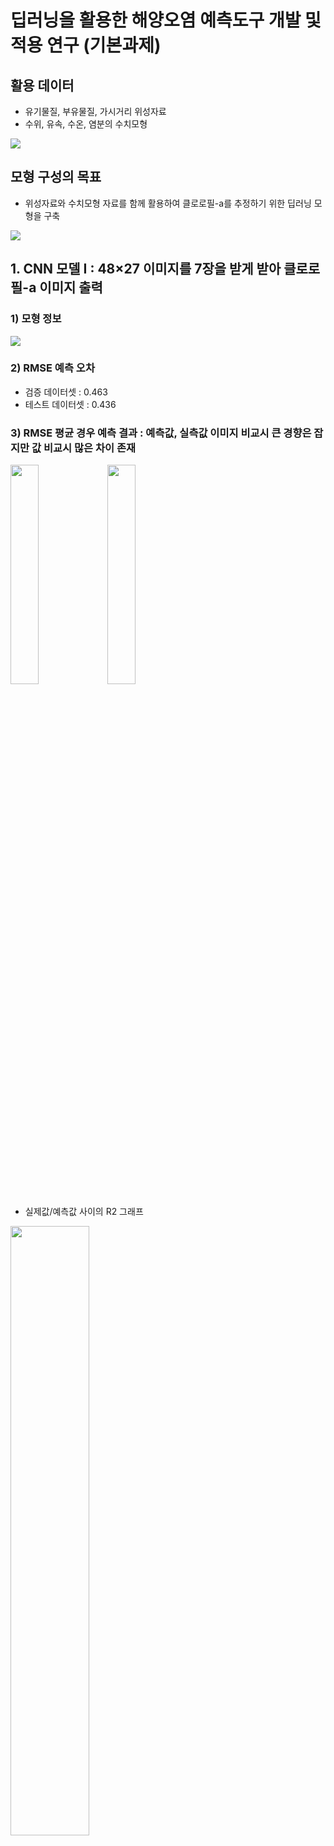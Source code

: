 # 딥러닝을 활용한 해양오염 예측도구 개발 및 적용 연구 (기본과제)

## 활용 데이터
- 유기물질, 부유물질, 가시거리 위성자료
- 수위, 유속, 수온, 염분의 수치모형 

![](https://github.com/keibigdata/dyjin_2020/blob/master/2_%ED%95%B4%EC%96%91%EC%98%A4%EC%97%BC_%EB%94%A5%EB%9F%AC%EB%8B%9D_%EC%98%88%EC%B8%A1/%EA%B7%B8%EB%A6%BC/F1_2.png?raw=true)

## 모형 구성의 목표
- 위성자료와 수치모형 자료를 함께 활용하여 클로로필-a를 추정하기 위한 딥러닝 모형을 구축

![](https://github.com/keibigdata/dyjin_2020/blob/master/2_%ED%95%B4%EC%96%91%EC%98%A4%EC%97%BC_%EB%94%A5%EB%9F%AC%EB%8B%9D_%EC%98%88%EC%B8%A1/%EA%B7%B8%EB%A6%BC/F3.png?raw=true)


## 1. CNN 모델 I : 48×27  이미지를 7장을 받게 받아 클로로필-a 이미지 출력

### 1) 모형 정보

![](https://github.com/keibigdata/dyjin_2020/blob/master/2_%ED%95%B4%EC%96%91%EC%98%A4%EC%97%BC_%EB%94%A5%EB%9F%AC%EB%8B%9D_%EC%98%88%EC%B8%A1/%EA%B7%B8%EB%A6%BC/F4.png?raw=true)

### 2) RMSE 예측 오차

- 검증 데이터셋 : 0.463
- 테스트 데이터셋 : 0.436


### 3) RMSE 평균 경우 예측 결과 : 예측값, 실측값 이미지 비교시 큰 경향은 잡지만 값 비교시 많은 차이 존재

<img src="https://github.com/keibigdata/dyjin_2020/blob/master/2_%ED%95%B4%EC%96%91%EC%98%A4%EC%97%BC_%EB%94%A5%EB%9F%AC%EB%8B%9D_%EC%98%88%EC%B8%A1/%EC%98%88%EC%B8%A1%EA%B2%B0%EA%B3%BC/CNN%EB%AA%A8%ED%98%95_I_%EC%9D%B4%EB%AF%B8%EC%A7%80_%EC%9D%B4%EB%AF%B8%EC%A7%80_%EC%98%88%EC%B8%A1/A1_PRED.png" width="30%" height="30%"/>

<img src="https://github.com/keibigdata/dyjin_2020/blob/master/2_%ED%95%B4%EC%96%91%EC%98%A4%EC%97%BC_%EB%94%A5%EB%9F%AC%EB%8B%9D_%EC%98%88%EC%B8%A1/%EC%98%88%EC%B8%A1%EA%B2%B0%EA%B3%BC/CNN%EB%AA%A8%ED%98%95_I_%EC%9D%B4%EB%AF%B8%EC%A7%80_%EC%9D%B4%EB%AF%B8%EC%A7%80_%EC%98%88%EC%B8%A1/A1_TRUE.png" width="30%" height="30%"/>

- 실제값/예측값 사이의 R2 그래프

<img src="https://github.com/keibigdata/dyjin_2020/blob/master/2_%ED%95%B4%EC%96%91%EC%98%A4%EC%97%BC_%EB%94%A5%EB%9F%AC%EB%8B%9D_%EC%98%88%EC%B8%A1/%EC%98%88%EC%B8%A1%EA%B2%B0%EA%B3%BC/CNN%EB%AA%A8%ED%98%95_I_%EC%9D%B4%EB%AF%B8%EC%A7%80_%EC%9D%B4%EB%AF%B8%EC%A7%80_%EC%98%88%EC%B8%A1/A1_R2.png" width="50%" height="50%"/>


## 2. CNN 모델 II : 7×7 이미지를 7장을 받게 받아 클로로필-a 값 출력

### 1) 분할 이미지 구축 방법 요약

![](https://github.com/keibigdata/dyjin_2020/blob/master/2_%ED%95%B4%EC%96%91%EC%98%A4%EC%97%BC_%EB%94%A5%EB%9F%AC%EB%8B%9D_%EC%98%88%EC%B8%A1/%EA%B7%B8%EB%A6%BC/F6.png?raw=true)

### 2) 모형 정보
![](https://github.com/keibigdata/dyjin_2020/blob/master/2_%ED%95%B4%EC%96%91%EC%98%A4%EC%97%BC_%EB%94%A5%EB%9F%AC%EB%8B%9D_%EC%98%88%EC%B8%A1/%EA%B7%B8%EB%A6%BC/F5.png?raw=true)

### 3) RMSE 예측 오차

- 검증 데이터 : 0.191
- 테스트 데이터 : 0.167


### 4) RMSE 평균 경우 예측 결과 

- 예측값, 실측값 이미지 비교시 거의 유사한 형태를 나타냄 (최악의 경우에도 큰 트렌드는 어느정도 추적하는것으로 나타남)

<img src="https://github.com/keibigdata/dyjin_2020/blob/master/2_%ED%95%B4%EC%96%91%EC%98%A4%EC%97%BC_%EB%94%A5%EB%9F%AC%EB%8B%9D_%EC%98%88%EC%B8%A1/%EC%98%88%EC%B8%A1%EA%B2%B0%EA%B3%BC/CNN%EB%AA%A8%ED%98%95_II_%EB%B6%84%ED%95%A0%EC%9D%B4%EB%AF%B8%EC%A7%80_%EA%B0%92_%EC%98%88%EC%B8%A1/A1_PRED.png" width="30%" height="30%"/>

<img src="https://github.com/keibigdata/dyjin_2020/blob/master/2_%ED%95%B4%EC%96%91%EC%98%A4%EC%97%BC_%EB%94%A5%EB%9F%AC%EB%8B%9D_%EC%98%88%EC%B8%A1/%EC%98%88%EC%B8%A1%EA%B2%B0%EA%B3%BC/CNN%EB%AA%A8%ED%98%95_II_%EB%B6%84%ED%95%A0%EC%9D%B4%EB%AF%B8%EC%A7%80_%EA%B0%92_%EC%98%88%EC%B8%A1/A1_TRUE.png" width="30%" height="30%"/>

- 실제값/예측값 사이의 R2 그래프

<img src="https://github.com/keibigdata/dyjin_2020/blob/master/2_%ED%95%B4%EC%96%91%EC%98%A4%EC%97%BC_%EB%94%A5%EB%9F%AC%EB%8B%9D_%EC%98%88%EC%B8%A1/%EC%98%88%EC%B8%A1%EA%B2%B0%EA%B3%BC/CNN%EB%AA%A8%ED%98%95_II_%EB%B6%84%ED%95%A0%EC%9D%B4%EB%AF%B8%EC%A7%80_%EA%B0%92_%EC%98%88%EC%B8%A1/A1_R2.png" width="50%" height="50%"/>


## 3. 변수별 모형 구성 : RMSE 예측오차 (클수록 나쁨)

- CDOM : 0.231
- TSS : 0.526
- VIS : 0.492
- VELOCITY : 0.651
- SALINITY : 0.648
- TEMP : 0.545
- WATERLEVEL : 0.653
- ALL + CDOM제외 : 0.330
- ALL : 0.191

## 4. 추가 파일설명
### 1) 모델 : 모델정보 저장
- CNN_Model_I.h5 : CNN 몯레 I케라스 모델 파일
- CNN_Model_II.h5 : CNN 모델 II 케라스 모델 파일 

### 2) 예측결과/CNN모형_I_이미지_이미지_예측 : CNN모형_I 예측 결과  
- L로 시작 파일 : RMSE 오차가 가장 낮은 경우 결과
- H로 시작 파일 : RMSE 오차가 가장 높은 경우 결과
- A로 시작 파일 : RMSE 오차가 평균적인 경우 결가
- TRUE로 끝나는 파일 : 실제 데이터
- PRED로 끝나는 파일 : 예측 데이터
- RMSE.xlsx : 128개 이미지에 대한 각 RMSE 오차
- II_ALL.xlsx : 학슥과정

### 3) 예측결과/CNN모형_II_분할이미지_값_예측 : CNN모형_II 예측 결과  
- L로 시작 파일 : RMSE 오차가 가장 낮은 경우 결과
- H로 시작 파일 : RMSE 오차가 가장 높은 경우 결과
- A로 시작 파일 : RMSE 오차가 평균적인 경우 결가
- TRUE로 끝나는 파일 : 실제 데이터
- PRED로 끝나는 파일 : 예측 데이터
- RMSE.xlsx : 128개 이미지에 대한 각 RMSE 오차
- II_ALL.xlsx : 학슥과정
